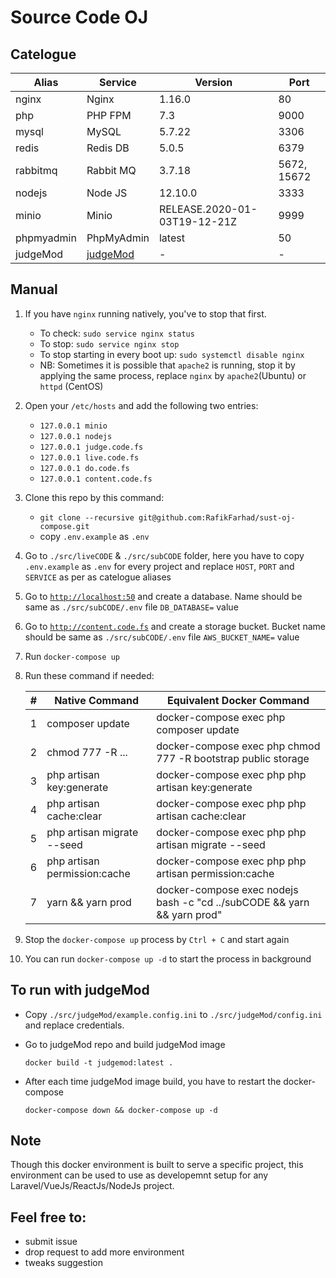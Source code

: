 # Source Code OJ

## Catelogue

Alias | Service | Version | Port
------|-------|------|-----------
nginx | Nginx | 1.16.0 | 80
php | PHP FPM | 7.3 | 9000
mysql | MySQL | 5.7.22 | 3306
redis | Redis DB | 5.0.5 | 6379
rabbitmq | Rabbit MQ | 3.7.18 | 5672, 15672
nodejs | Node JS | 12.10.0 | 3333
minio | Minio | RELEASE.2020-01-03T19-12-21Z | 9999
phpmyadmin | PhpMyAdmin | latest | 50
judgeMod | [judgeMod](https://github.com/talatmursalin/judgeMod/) | - | -

## Manual
1. If you have `nginx` running natively, you've to stop that first.
    - To check: `sudo service nginx status` 
    - To stop: `sudo service nginx stop`
    - To stop starting in every boot up:  `sudo systemctl disable nginx`
    - NB: Sometimes it is possible that `apache2` is running, stop it by applying the same process, replace `nginx` by `apache2`(Ubuntu) or `httpd` (CentOS)
2. Open your `/etc/hosts` and add the following two entries:
    - `127.0.0.1 minio`
    - `127.0.0.1 nodejs`
    - `127.0.0.1 judge.code.fs`
    - `127.0.0.1 live.code.fs`
    - `127.0.0.1 do.code.fs`
    - `127.0.0.1 content.code.fs`

3. Clone this repo by this command:
    - `git clone --recursive git@github.com:RafikFarhad/sust-oj-compose.git`
    - copy `.env.example` as `.env`
4. Go to `./src/liveCODE` & `./src/subCODE` folder, here you have to copy `.env.example` as `.env` for every project and replace `HOST`, `PORT` and `SERVICE` as per as catelogue aliases
5. Go to [`http://localhost:50`](http://localhost:50) and create a database. Name should be same as `./src/subCODE/.env` file `DB_DATABASE=` value
6. Go to [`http://content.code.fs`](http://content.code.fs) and create a storage bucket. Bucket name should be same as `./src/subCODE/.env` file `AWS_BUCKET_NAME=` value
7. Run `docker-compose up`
8. Run these command if needed:

    \# | Native Command | Equivalent Docker Command
    --|---------------|--------------------------
    1 | composer update | docker-compose exec php composer update
    2 | chmod 777 -R ... | docker-compose exec php chmod 777 -R bootstrap public storage
    3| php artisan key:generate | docker-compose exec php php artisan key:generate
    4| php artisan cache:clear | docker-compose exec php php artisan cache:clear
    5| php artisan migrate --seed | docker-compose exec php php artisan migrate --seed
    6| php artisan permission:cache | docker-compose exec php php artisan permission:cache
    7| yarn && yarn prod |docker-compose exec nodejs bash -c "cd ../subCODE && yarn && yarn prod"
9. Stop the `docker-compose up` process by `Ctrl + C` and start again
10. You can run `docker-compose up -d` to start the process in background

## To run with judgeMod

- Copy `./src/judgeMod/example.config.ini` to `./src/judgeMod/config.ini` and replace credentials.

- Go to judgeMod repo and build judgeMod image
 
    `docker build -t judgemod:latest .`

- After each time judgeMod image build, you have to restart the docker-compose

    `docker-compose down && docker-compose up -d`

## Note
Though this docker environment is built to serve a specific project, this environment can be used to use as developemnt setup for any Laravel/VueJs/ReactJs/NodeJs project. 

## Feel free to:
- submit issue
- drop request to add more environment
- tweaks suggestion
